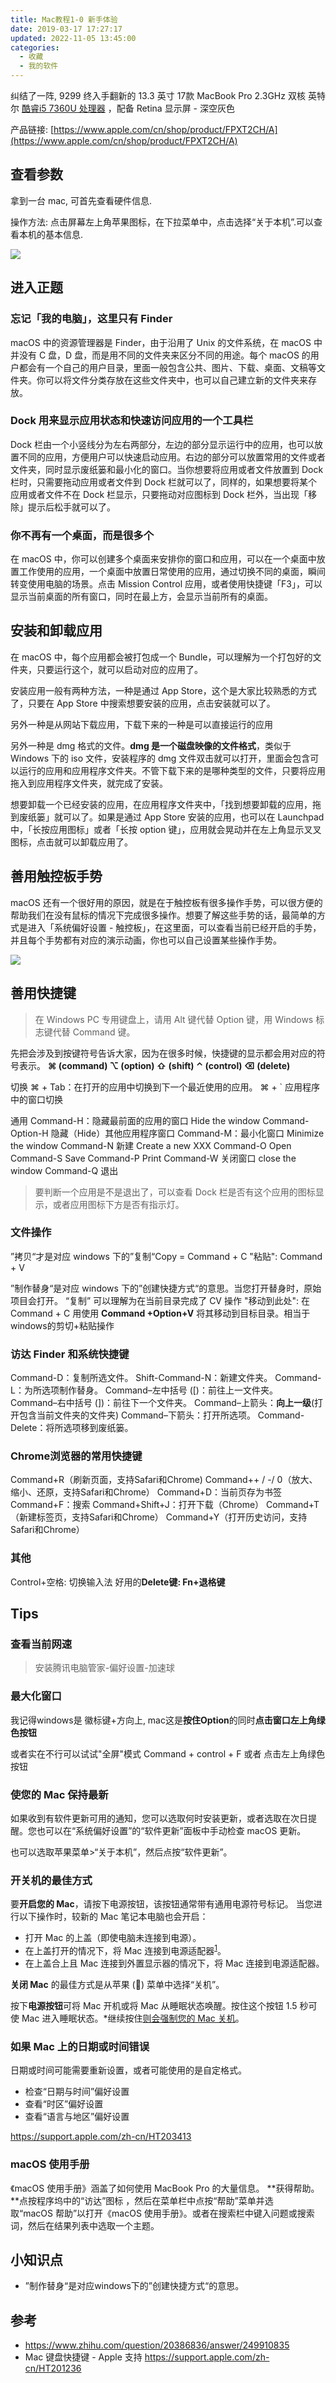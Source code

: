 ```yaml
---
title: Mac教程1-0 新手体验
date: 2019-03-17 17:27:17
updated: 2022-11-05 13:45:00
categories:
  - 收藏
  - 我的软件
---
```


纠结了一阵, 9299 终入手翻新的 13.3 英寸 17款 MacBook Pro 2.3GHz 双核 英特尔 [酷睿i5 7360U 处理器](http://detail.zol.com.cn/cpu/index1168451.shtml) ，配备 Retina 显示屏 - 深空灰色

产品链接: [https://www.apple.com/cn/shop/product/FPXT2CH/A](https://www.apple.com/cn/shop/product/FPXT2CH/A)

## 查看参数

拿到一台 mac, 可首先查看硬件信息.

操作方法: 点击屏幕左上角苹果图标，在下拉菜单中，点击选择“关于本机”.可以查看本机的基本信息.

![](https://upload-images.jianshu.io/upload_images/1662509-26350b8d5443e8c3.png?imageMogr2/auto-orient/strip%7CimageView2/2/w/1240)

## 进入正题

### 忘记「我的电脑」，这里只有 Finder

macOS 中的资源管理器是 Finder，由于沿用了 Unix 的文件系统，在 macOS 中并没有 C  盘，D 盘，而是用不同的文件夹来区分不同的用途。每个 macOS 的用户都会有一个自己的用户目录，里面一般包含公共、图片、下载、桌面、文稿等文件夹。你可以将文件分类存放在这些文件夹中，也可以自己建立新的文件夹来存放。

### Dock 用来显示应用状态和快速访问应用的一个工具栏

Dock 栏由一个小竖线分为左右两部分，左边的部分显示运行中的应用，也可以放置不同的应用，方便用户可以快速启动应用。右边的部分可以放置常用的文件或者文件夹，同时显示废纸篓和最小化的窗口。当你想要将应用或者文件放置到 Dock 栏时，只需要拖动应用或者文件到 Dock 栏就可以了，同样的，如果想要将某个应用或者文件不在 Dock 栏显示，只要拖动对应图标到 Dock 栏外，当出现「移除」提示后松手就可以了。

### 你不再有一个桌面，而是很多个

在 macOS 中，你可以创建多个桌面来安排你的窗口和应用，可以在一个桌面中放置工作使用的应用，一个桌面中放置日常使用的应用，通过切换不同的桌面，瞬间转变使用电脑的场景。点击 Mission Control 应用，或者使用快捷键「F3」，可以显示当前桌面的所有窗口，同时在最上方，会显示当前所有的桌面。

## 安装和卸载应用

在 macOS 中，每个应用都会被打包成一个 Bundle，可以理解为一个打包好的文件夹，只要运行这个，就可以启动对应的应用了。

安装应用一般有两种方法，一种是通过 App Store，这个是大家比较熟悉的方式了，只要在 App Store 中搜索想要安装的应用，点击安装就可以了。

另外一种是从网站下载应用，下载下来的一种是可以直接运行的应用

另外一种是 dmg 格式的文件。**dmg 是一个磁盘映像的文件格式**，类似于 Windows 下的 iso 文件，安装程序的 dmg 文件双击就可以打开，里面会包含可以运行的应用和应用程序文件夹。不管下载下来的是哪种类型的文件，只要将应用拖入到应用程序文件夹，就完成了安装。

想要卸载一个已经安装的应用，在应用程序文件夹中，「找到想要卸载的应用，拖到废纸篓」就可以了。如果是通过 App Store 安装的应用，也可以在 Launchpad 中，「长按应用图标」或者「长按 option 键」，应用就会晃动并在左上角显示叉叉图标，点击就可以卸载应用了。

## 善用触控板手势

macOS 还有一个很好用的原因，就是在于触控板有很多操作手势，可以很方便的帮助我们在没有鼠标的情况下完成很多操作。想要了解这些手势的话，最简单的方式是进入「系统偏好设置 - 触控板」，在这里面，可以查看当前已经开启的手势，并且每个手势都有对应的演示动画，你也可以自己设置某些操作手势。

![](https://upload-images.jianshu.io/upload_images/1662509-5e4d42f52a0a0296.png?imageMogr2/auto-orient/strip%7CimageView2/2/w/1240)

## 善用快捷键

> 在 Windows PC 专用键盘上，请用 Alt 键代替 Option 键，用 Windows 标志键代替 Command 键。

先把会涉及到按键符号告诉大家，因为在很多时候，快捷键的显示都会用对应的符号表示。
**⌘ (command)   ⌥ (option)   ⇧ (shift)   ⌃ (control)   ⌫ (delete)**

切换
⌘ + Tab：在打开的应用中切换到下一个最近使用的应用。
⌘ + ` 应用程序中的窗口切换

通用
Command-H：隐藏最前面的应用的窗口 Hide the window
Command-Option-H 隐藏（Hide）其他应用程序窗口
Command-M：最小化窗口 Minimize the window
Command-N 新建 Create a new XXX
Command-O Open
Command-S Save
Command-P Print
Command-W 关闭窗口 close the window
Command-Q 退出
> 要判断一个应用是不是退出了，可以查看 Dock 栏是否有这个应用的图标显示，或者应用图标下方是否有指示灯。

### 文件操作

”拷贝“才是对应 windows 下的”复制“Copy = Command + C
"粘贴": Command + V

”制作替身“是对应 windows 下的”创建快捷方式“的意思。当您打开替身时，原始项目会打开。
“复制” 可以理解为在当前目录完成了 CV 操作
"移动到此处": 在 Command + C 用使用 **Command +Option+V** 将其移动到目标目录。相当于windows的剪切+粘贴操作

### 访达 Finder 和系统快捷键

Command-D：复制所选文件。
Shift-Command-N：新建文件夹。
Command-L：为所选项制作替身。
Command–左中括号 ([)：前往上一文件夹。
Command–右中括号 (])：前往下一个文件夹。
Command–上箭头：**向上一级**(打开包含当前文件夹的文件夹)
Command–下箭头：打开所选项。
Command-Delete：将所选项移到废纸篓。

### Chrome浏览器的常用快捷键

Command+R（刷新页面，支持Safari和Chrome)
Command++ / -/ 0（放大、缩小、还原，支持Safari和Chrome）
Command+D：当前页存为书签
Command+F：搜索
Command+Shift+J：打开下载（Chrome）
Command+T（新建标签页，支持Safari和Chrome）
Command+Y（打开历史访问，支持Safari和Chrome）

### 其他

Control+空格: 切换输入法
好用的**Delete键: Fn+退格键**

## Tips

### 查看当前网速

> 安装腾讯电脑管家-偏好设置-加速球

### 最大化窗口

我记得windows是 徽标键+方向上, mac这是**按住Option**的同时**点击窗口左上角绿色按钮**

或者实在不行可以试试"全屏"模式
Command + control + F 或者 点击左上角绿色按钮

### 使您的 Mac 保持最新

如果收到有软件更新可用的通知，您可以选取何时安装更新，或者选取在次日提醒。您也可以在“系统偏好设置”的“软件更新”面板中手动检查 macOS 更新。

也可以选取苹果菜单>“关于本机”，然后点按“软件更新”。

### 开关机的最佳方式

要**开启您的 Mac**，请按下电源按钮，该按钮通常带有通用电源符号标记。
当您进行以下操作时，较新的 Mac 笔记本电脑也会开启：

* 打开 Mac 的上盖（即使电脑未连接到电源）。
* 在上盖打开的情况下，将 Mac 连接到电源适配器<sup>[1](https://support.apple.com/zh-cn/HT201150#notes)</sup>。
* 在上盖合上且 Mac 连接到外置显示器的情况下，将 Mac 连接到电源适配器。

**关闭 Mac** 的最佳方式是从苹果 () 菜单中选择“关机”。

按下**电源按钮**可将 Mac 开机或将 Mac 从睡眠状态唤醒。按住这个按钮 1.5 秒可使 Mac 进入睡眠状态。*继续按住[则会强制您的 Mac 关机](https://support.apple.com/zh-cn/HT201150)。

### 如果 Mac 上的日期或时间错误

日期或时间可能需要重新设置，或者可能使用的是自定格式。

* 检查“日期与时间”偏好设置
* 查看“时区”偏好设置
* 查看“语言与地区”偏好设置

<https://support.apple.com/zh-cn/HT203413>

### macOS 使用手册

《macOS 使用手册》涵盖了如何使用 MacBook Pro 的大量信息。
**获得帮助。**点按程序坞中的“访达”图标 ，然后在菜单栏中点按“帮助”菜单并选取“macOS 帮助”以打开《macOS 使用手册》。或者在搜索栏中键入问题或搜索词，然后在结果列表中选取一个主题。

## 小知识点

* ”制作替身“是对应windows下的”创建快捷方式“的意思。

## 参考

* <https://www.zhihu.com/question/20386836/answer/249910835>
* Mac 键盘快捷键 - Apple 支持
<https://support.apple.com/zh-cn/HT201236>
